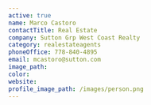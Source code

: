 ```yaml
---
active: true
name: Marco Castoro
contactTitle: Real Estate
company: Sutton Grp West Coast Realty
category: realestateagents
phoneOffice: 778-840-4895
email: mcastoro@sutton.com
image_path:
color:
website:
profile_image_path: /images/person.png
---
```



